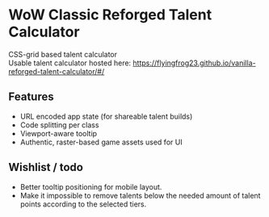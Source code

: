 # WoW Classic Reforged Talent Calculator

CSS-grid based talent calculator  
Usable talent calculator hosted here: https://flyingfrog23.github.io/vanilla-reforged-talent-calculator/#/
## Features

- URL encoded app state (for shareable talent builds)
- Code splitting per class
- Viewport-aware tooltip
- Authentic, raster-based game assets used for UI

## Wishlist / todo  
 
- Better tooltip positioning for mobile layout.
- Make it impossible to remove talents below the needed amount of talent points according to the selected tiers.
